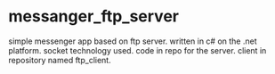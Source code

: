 # messanger_ftp_server
simple messenger app based on ftp server. written in c# on the .net platform. socket technology used. code in repo for the server. client in repository named ftp_client.
